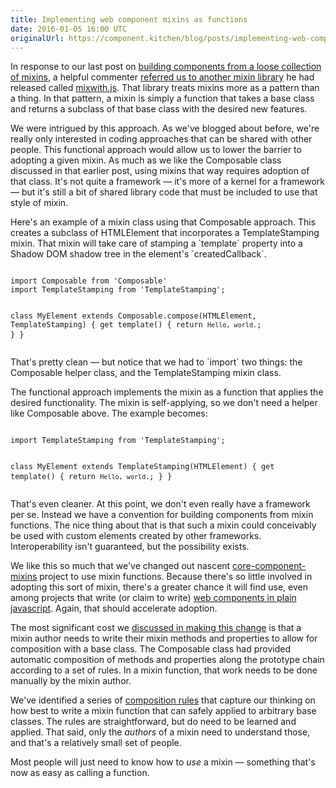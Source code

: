 ```yaml
---
title: Implementing web component mixins as functions
date: 2016-01-05 16:00 UTC
originalUrl: https://component.kitchen/blog/posts/implementing-web-component-mixins-as-functions
---
```


<p>
  In response to our last post on
  <a href="/blog/posts/building-web-components-from-a-loose-framework-of-mixins"
    >building components from a loose collection of mixins</a
  >, a helpful commenter
  <a href="https://plus.google.com/+JanMiksovsky/posts/bFBBGB8kEs8"
    >referred us to another mixin library</a
  >
  he had released called
  <a href="https://github.com/justinfagnani/mixwith.js">mixwith.js</a>. That
  library treats mixins more as a pattern than a thing. In that pattern, a mixin
  is simply a function that takes a base class and returns a subclass of that
  base class with the desired new features.
</p>
<p>
  We were intrigued by this approach. As we've blogged about before, we're
  really only interested in coding approaches that can be shared with other
  people. This functional approach would allow us to lower the barrier to
  adopting a given mixin. As much as we like the Composable class discussed in
  that earlier post, using mixins that way requires adoption of that class. It's
  not quite a framework — it's more of a kernel for a framework — but it's still
  a bit of shared library code that must be included to use that style of mixin.
</p>
<p>
  Here's an example of a mixin class using that Composable approach. This
  creates a subclass of HTMLElement that incorporates a TemplateStamping mixin.
  That mixin will take care of stamping a `template` property into a Shadow DOM
  shadow tree in the element's `createdCallback`.
</p>
<pre>
<code>
import Composable from 'Composable'
import TemplateStamping from 'TemplateStamping';

class MyElement extends Composable.compose(HTMLElement, TemplateStamping) {
  get template() {
    return `Hello, world.`;
  }
}
</code>
</pre>
<p>
  That's pretty clean — but notice that we had to `import` two things: the
  Composable helper class, and the TemplateStamping mixin class.
</p>
<p>
  The functional approach implements the mixin as a function that applies the
  desired functionality. The mixin is self-applying, so we don't need a helper
  like Composable above. The example becomes:
</p>
<pre>
<code>
import TemplateStamping from 'TemplateStamping';

class MyElement extends TemplateStamping(HTMLElement) {
  get template() {
    return `Hello, world.`;
  }
}
</code>
</pre>
<p>
  That's even cleaner. At this point, we don't even really have a framework per
  se. Instead we have a convention for building components from mixin functions.
  The nice thing about that is that such a mixin could conceivably be used with
  custom elements created by other frameworks. Interoperability isn't
  guaranteed, but the possibility exists.
</p>
<p>
  We like this so much that we've changed out nascent
  <a href="https://github.com/ComponentKitchen/core-component-mixins"
    >core-component-mixins</a
  >
  project to use mixin functions. Because there's so little involved in adopting
  this sort of mixin, there's a greater chance it will find use, even among
  projects that write (or claim to write)
  <a
    href="/posts/2015/10-26-nobody-writes-production-web-components-in-vanilla-js-so-using-a-framework-makes-total-sense.html"
    >web components in plain javascript</a
  >. Again, that should accelerate adoption.
</p>
<p>
  The most significant cost we
  <a href="https://github.com/ComponentKitchen/core-component-mixins/issues/1"
    >discussed in making this change</a
  >
  is that a mixin author needs to write their mixin methods and properties to
  allow for composition with a base class. The Composable class had provided
  automatic composition of methods and properties along the prototype chain
  according to a set of rules. In a mixin function, that work needs to be done
  manually by the mixin author.
</p>
<p>
  We've identified a series of
  <a
    href="https://github.com/ComponentKitchen/core-component-mixins/blob/master/Composition%20Rules.md"
    >composition rules</a
  >
  that capture our thinking on how best to write a mixin function that can
  safely applied to arbitrary base classes. The rules are straightforward, but
  do need to be learned and applied. That said, only the <em>authors</em> of a
  mixin need to understand those, and that's a relatively small set of people.
</p>
<p>
  Most people will just need to know how to <em>use</em> a mixin — something
  that's now as easy as calling a function.
</p>
